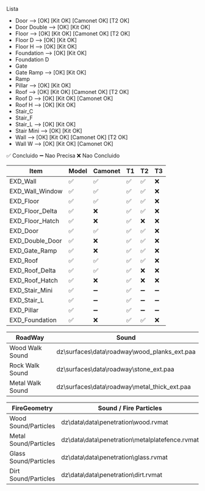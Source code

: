 Lista

- Door -->          [OK]    [Kit OK]   [Camonet OK]    [T2 OK]
- Door Double -->   [OK]    [Kit OK]
- Floor -->         [OK]    [Kit OK]   [Camonet OK]    [T2 OK]
- Floor D -->       [OK]    [Kit OK] 
- Floor H -->       [OK]    [Kit OK]
- Foundation -->    [OK]    [Kit OK]
- Foundation D 
- Gate
- Gate Ramp -->     [OK]    [Kit OK]
- Ramp
- Pillar -->        [OK]    [Kit OK]
- Roof -->          [OK]    [Kit OK]   [Camonet OK]    [T2 OK]
- Roof D -->        [OK]    [Kit OK]   [Camonet OK]
- Roof H -->        [OK]    [Kit OK]
- Stair_C
- Stair_F
- Stair_L -->       [OK]    [Kit OK]
- Stair Mini -->    [OK]    [Kit OK]
- Wall -->          [OK]    [Kit OK]   [Camonet OK]    [T2 OK]
- Wall W -->        [OK]    [Kit OK]   [Camonet OK] 

✅ Concluido
➖ Nao Precisa
❌ Nao Concluido

| Item           | Model |  Camonet  | T1  | T2 | T3|
|-|-|-|-|-|-|
|EXD_Wall        |  ✅  |     ✅    | ✅ | ✅ | ❌|
|EXD_Wall_Window |  ✅  |     ✅    | ✅ | ✅ | ❌|
|EXD_Floor       |  ✅  |     ✅    | ✅ | ✅ | ❌|
|EXD_Floor_Delta |  ✅  |     ❌    | ✅ | ✅ | ❌|
|EXD_Floor_Hatch |  ✅  |     ❌    | ✅ | ❌ | ❌|
|EXD_Door        |  ✅  |     ✅    | ✅ | ✅ | ❌|
|EXD_Double_Door |  ✅  |     ❌    | ✅ | ✅ | ❌|
|EXD_Gate_Ramp   |  ✅  |     ❌    | ✅ | ✅ | ❌|
|EXD_Roof        |  ✅  |     ✅    | ✅ | ✅ | ❌|
|EXD_Roof_Delta  |  ✅  |     ✅    | ✅ | ❌ | ❌|
|EXD_Roof_Hatch  |  ✅  |     ❌    | ✅ | ❌ | ❌|
|EXD_Stair_Mini  |  ✅  |     ➖    | ✅ | ➖ | ➖|
|EXD_Stair_L     |  ✅  |     ➖    | ✅ | ➖ | ➖|
|EXD_Pillar      |  ✅  |     ➖    | ✅ | ➖ | ➖|
|EXD_Foundation  |  ✅  |     ❌    | ✅ | ✅ | ❌|

| RoadWay | Sound |
| ----------------- | ------------------------------------------------- |
| Wood Walk Sound   | dz\surfaces\data\roadway\wood_planks_ext.paa
| Rock Walk Sound   | dz\surfaces\data\roadway\stone_ext.paa
| Metal Walk Sound  | dz\surfaces\data\roadway\metal_thick_ext.paa


| FireGeometry            | Sound / Fire Particles |
| ----------------------- | ------------------------------------------------ |
| Wood Sound/Particles    | dz\data\data\penetration\wood.rvmat
| Metal Sound/Particles   | dz\data\data\penetration\metalplatefence.rvmat
| Glass Sound/Particles   | dz\data\data\penetration\glass.rvmat
| Dirt Sound/Particles    | dz\data\data\penetration\dirt.rvmat

